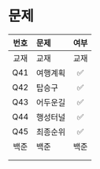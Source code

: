 # 문제

| 번호  | 문제      | 여부     |
|:---:|:------- |:------:|
| 교재 | 교재    | 교재  |
| Q41 |여행계획        | ✅  |
| Q42 | 탑승구  |  ✅ |
| Q43| 어두운길 | ✅  |
| Q44| 행성터널 | ✅  |
| Q45| 최종순위 | ✅  |
| 백준 | 백준   |백준    |
| |      |   |
| |  |   |
